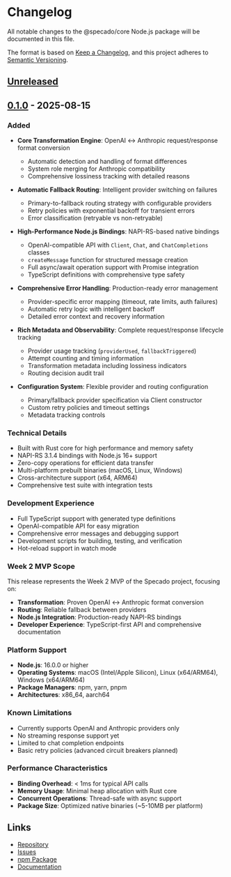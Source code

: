 # Changelog

All notable changes to the @specado/core Node.js package will be documented in this file.

The format is based on [Keep a Changelog](https://keepachangelog.com/en/1.0.0/),
and this project adheres to [Semantic Versioning](https://semver.org/spec/v2.0.0.html).

## [Unreleased]

## [0.1.0] - 2025-08-15

### Added
- **Core Transformation Engine**: OpenAI ↔ Anthropic request/response format conversion
  - Automatic detection and handling of format differences
  - System role merging for Anthropic compatibility
  - Comprehensive lossiness tracking with detailed reasons
  
- **Automatic Fallback Routing**: Intelligent provider switching on failures
  - Primary-to-fallback routing strategy with configurable providers
  - Retry policies with exponential backoff for transient errors
  - Error classification (retryable vs non-retryable)
  
- **High-Performance Node.js Bindings**: NAPI-RS-based native bindings
  - OpenAI-compatible API with `Client`, `Chat`, and `ChatCompletions` classes
  - `createMessage` function for structured message creation
  - Full async/await operation support with Promise integration
  - TypeScript definitions with comprehensive type safety
  
- **Comprehensive Error Handling**: Production-ready error management
  - Provider-specific error mapping (timeout, rate limits, auth failures)
  - Automatic retry logic with intelligent backoff
  - Detailed error context and recovery information
  
- **Rich Metadata and Observability**: Complete request/response lifecycle tracking
  - Provider usage tracking (`providerUsed`, `fallbackTriggered`)
  - Attempt counting and timing information
  - Transformation metadata including lossiness indicators
  - Routing decision audit trail
  
- **Configuration System**: Flexible provider and routing configuration
  - Primary/fallback provider specification via Client constructor
  - Custom retry policies and timeout settings
  - Metadata tracking controls

### Technical Details
- Built with Rust core for high performance and memory safety
- NAPI-RS 3.1.4 bindings with Node.js 16+ support
- Zero-copy operations for efficient data transfer
- Multi-platform prebuilt binaries (macOS, Linux, Windows)
- Cross-architecture support (x64, ARM64)
- Comprehensive test suite with integration tests

### Development Experience
- Full TypeScript support with generated type definitions
- OpenAI-compatible API for easy migration
- Comprehensive error messages and debugging support
- Development scripts for building, testing, and verification
- Hot-reload support in watch mode

### Week 2 MVP Scope
This release represents the Week 2 MVP of the Specado project, focusing on:
- **Transformation**: Proven OpenAI ↔ Anthropic format conversion
- **Routing**: Reliable fallback between providers
- **Node.js Integration**: Production-ready NAPI-RS bindings
- **Developer Experience**: TypeScript-first API and comprehensive documentation

### Platform Support
- **Node.js**: 16.0.0 or higher
- **Operating Systems**: macOS (Intel/Apple Silicon), Linux (x64/ARM64), Windows (x64/ARM64)
- **Package Managers**: npm, yarn, pnpm
- **Architectures**: x86_64, aarch64

### Known Limitations
- Currently supports OpenAI and Anthropic providers only
- No streaming response support yet
- Limited to chat completion endpoints
- Basic retry policies (advanced circuit breakers planned)

### Performance Characteristics
- **Binding Overhead**: < 1ms for typical API calls
- **Memory Usage**: Minimal heap allocation with Rust core
- **Concurrent Operations**: Thread-safe with async support
- **Package Size**: Optimized native binaries (~5-10MB per platform)

## Links
- [Repository](https://github.com/specado/specado)
- [Issues](https://github.com/specado/specado/issues)
- [npm Package](https://www.npmjs.com/package/@specado/core)
- [Documentation](https://docs.specado.com)

[Unreleased]: https://github.com/specado/specado/compare/v0.1.0...HEAD
[0.1.0]: https://github.com/specado/specado/releases/tag/v0.1.0